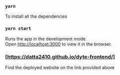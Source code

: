 ### `yarn`

To install all the dependencies

### `yarn start`

Runs the app in the development mode.\
Open [http://localhost:3000](http://localhost:3000) to view it in the browser.

### [https://datta2410.github.io/dyte-frontend/]

Find the deployed website on the link provided above
